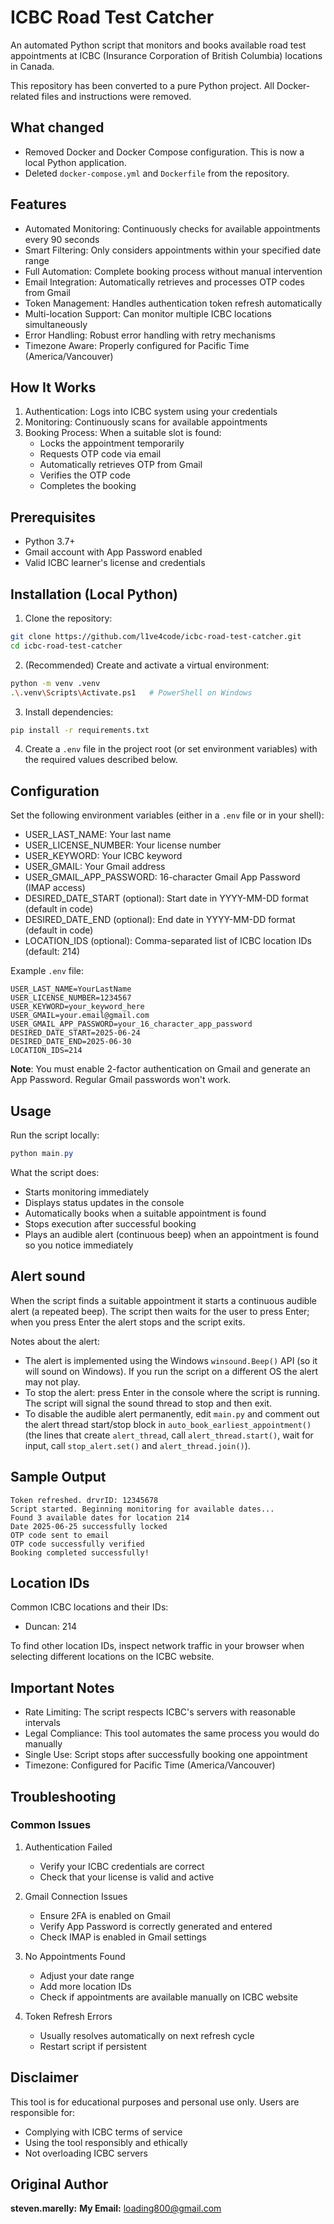 # ICBC Road Test Catcher

An automated Python script that monitors and books available road test appointments at ICBC (Insurance Corporation of British Columbia) locations in Canada.

This repository has been converted to a pure Python project. All Docker-related files and instructions were removed.

## What changed

- Removed Docker and Docker Compose configuration. This is now a local Python application.
- Deleted `docker-compose.yml` and `Dockerfile` from the repository.

## Features

- Automated Monitoring: Continuously checks for available appointments every 90 seconds
- Smart Filtering: Only considers appointments within your specified date range
- Full Automation: Complete booking process without manual intervention
- Email Integration: Automatically retrieves and processes OTP codes from Gmail
- Token Management: Handles authentication token refresh automatically
- Multi-location Support: Can monitor multiple ICBC locations simultaneously
- Error Handling: Robust error handling with retry mechanisms
- Timezone Aware: Properly configured for Pacific Time (America/Vancouver)

## How It Works

1. Authentication: Logs into ICBC system using your credentials
2. Monitoring: Continuously scans for available appointments
3. Booking Process: When a suitable slot is found:
   - Locks the appointment temporarily
   - Requests OTP code via email
   - Automatically retrieves OTP from Gmail
   - Verifies the OTP code
   - Completes the booking

## Prerequisites

- Python 3.7+
- Gmail account with App Password enabled
- Valid ICBC learner's license and credentials

## Installation (Local Python)

1. Clone the repository:

```bash
git clone https://github.com/l1ve4code/icbc-road-test-catcher.git
cd icbc-road-test-catcher
```

2. (Recommended) Create and activate a virtual environment:

```bash
python -m venv .venv
.\.venv\Scripts\Activate.ps1   # PowerShell on Windows
```

3. Install dependencies:

```bash
pip install -r requirements.txt
```

4. Create a `.env` file in the project root (or set environment variables) with the required values described below.

## Configuration

Set the following environment variables (either in a `.env` file or in your shell):

- USER_LAST_NAME: Your last name
- USER_LICENSE_NUMBER: Your license number
- USER_KEYWORD: Your ICBC keyword
- USER_GMAIL: Your Gmail address
- USER_GMAIL_APP_PASSWORD: 16-character Gmail App Password (IMAP access)
- DESIRED_DATE_START (optional): Start date in YYYY-MM-DD format (default in code)
- DESIRED_DATE_END (optional): End date in YYYY-MM-DD format (default in code)
- LOCATION_IDS (optional): Comma-separated list of ICBC location IDs (default: 214)

Example `.env` file:

```
USER_LAST_NAME=YourLastName
USER_LICENSE_NUMBER=1234567
USER_KEYWORD=your_keyword_here
USER_GMAIL=your.email@gmail.com
USER_GMAIL_APP_PASSWORD=your_16_character_app_password
DESIRED_DATE_START=2025-06-24
DESIRED_DATE_END=2025-06-30
LOCATION_IDS=214
```

**Note**: You must enable 2-factor authentication on Gmail and generate an App Password. Regular Gmail passwords won't work.

## Usage

Run the script locally:

```powershell
python main.py
```

What the script does:
- Starts monitoring immediately
- Displays status updates in the console
- Automatically books when a suitable appointment is found
- Stops execution after successful booking
 - Plays an audible alert (continuous beep) when an appointment is found so you notice immediately

Alert sound
-----------------
When the script finds a suitable appointment it starts a continuous audible alert (a repeated beep). The script then waits for the user to press Enter; when you press Enter the alert stops and the script exits.

Notes about the alert:
- The alert is implemented using the Windows `winsound.Beep()` API (so it will sound on Windows). If you run the script on a different OS the alert may not play.
- To stop the alert: press Enter in the console where the script is running. The script will signal the sound thread to stop and then exit.
- To disable the audible alert permanently, edit `main.py` and comment out the alert thread start/stop block in `auto_book_earliest_appointment()` (the lines that create `alert_thread`, call `alert_thread.start()`, wait for input, call `stop_alert.set()` and `alert_thread.join()`).


## Sample Output

```
Token refreshed. drvrID: 12345678
Script started. Beginning monitoring for available dates...
Found 3 available dates for location 214
Date 2025-06-25 successfully locked
OTP code sent to email
OTP code successfully verified
Booking completed successfully!
```

## Location IDs

Common ICBC locations and their IDs:
- Duncan: 214

To find other location IDs, inspect network traffic in your browser when selecting different locations on the ICBC website.

## Important Notes

- Rate Limiting: The script respects ICBC's servers with reasonable intervals
- Legal Compliance: This tool automates the same process you would do manually
- Single Use: Script stops after successfully booking one appointment
- Timezone: Configured for Pacific Time (America/Vancouver)

## Troubleshooting

### Common Issues

1. Authentication Failed
   - Verify your ICBC credentials are correct
   - Check that your license is valid and active

2. Gmail Connection Issues
   - Ensure 2FA is enabled on Gmail
   - Verify App Password is correctly generated and entered
   - Check IMAP is enabled in Gmail settings

3. No Appointments Found
   - Adjust your date range
   - Add more location IDs
   - Check if appointments are available manually on ICBC website

4. Token Refresh Errors
   - Usually resolves automatically on next refresh cycle
   - Restart script if persistent

## Disclaimer

This tool is for educational purposes and personal use only. Users are responsible for:
- Complying with ICBC terms of service
- Using the tool responsibly and ethically
- Not overloading ICBC servers

## Original Author

**steven.marelly:** 
**My Email:** loading800@gmail.com
